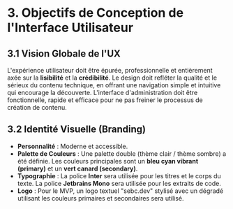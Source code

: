 # 3. Objectifs de Conception de l'Interface Utilisateur

## 3.1 Vision Globale de l'UX

L'expérience utilisateur doit être épurée, professionnelle et entièrement axée sur la **lisibilité** et la **crédibilité**. Le design doit refléter la qualité et le sérieux du contenu technique, en offrant une navigation simple et intuitive qui encourage la découverte. L'interface d'administration doit être fonctionnelle, rapide et efficace pour ne pas freiner le processus de création de contenu.

## 3.2 Identité Visuelle (Branding)

- **Personnalité** : Moderne et accessible.
- **Palette de Couleurs** : Une palette double (thème clair / thème sombre) a été définie. Les couleurs principales sont un **bleu cyan vibrant (primary)** et un **vert canard (secondary)**.
- **Typographie** : La police **Inter** sera utilisée pour les titres et le corps du texte. La police **Jetbrains Mono** sera utilisée pour les extraits de code.
- **Logo** : Pour le MVP, un logo textuel "sebc.dev" stylisé avec un dégradé utilisant les couleurs primaires et secondaires sera utilisé.
